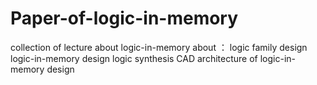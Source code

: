 # Paper-of-logic-in-memory
collection of lecture about logic-in-memory
about ：
  logic family design
  logic-in-memory design
  logic synthesis CAD
  architecture of logic-in-memory design
